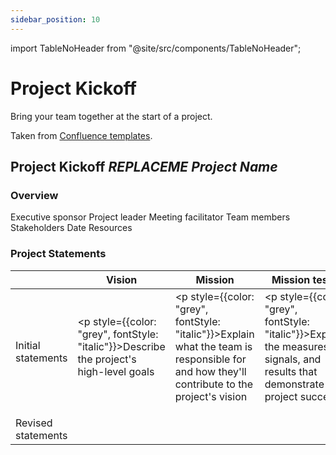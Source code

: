 ```yaml
---
sidebar_position: 10
---
```


import TableNoHeader from "@site/src/components/TableNoHeader";

# Project Kickoff

Bring your team together at the start of a project.

Taken from [Confluence templates](https://www.atlassian.com/software/confluence/templates/project-kickoff).

## Project Kickoff _REPLACEME Project Name_

### Overview

<TableNoHeader>
    <tr>
        <td>Executive sponsor</td>
        <td></td>
    </tr>
    <tr>
        <td>Project leader</td>
        <td></td>
    </tr>
    <tr>
        <td>Meeting facilitator</td>
        <td></td>
    </tr>
    <tr>
        <td>Team members</td>
        <td></td>
    </tr>
    <tr>
        <td>Stakeholders</td>
        <td></td>
    </tr>
    <tr>
        <td>Date</td>
        <td></td>
    </tr>
    <tr>
        <td>Resources</td>
        <td></td>
    </tr>
</TableNoHeader>

### Project Statements

|                    | Vision                                                                                      | Mission                                                                                                                                         | Mission tests                                                                                                                   |
| ------------------ | ------------------------------------------------------------------------------------------- | ----------------------------------------------------------------------------------------------------------------------------------------------- | ------------------------------------------------------------------------------------------------------------------------------- |
| Initial statements | <p style={{color: "grey", fontStyle: "italic"}}>Describe the project's high-level goals</p> | <p style={{color: "grey", fontStyle: "italic"}}>Explain what the team is responsible for and how they'll contribute to the project's vision</p> | <p style={{color: "grey", fontStyle: "italic"}}>Explain the measures, signals, and results that demonstrate project success</p> |
| Revised statements |                                                                                             |                                                                                                                                                 |                                                                                                                                 |
